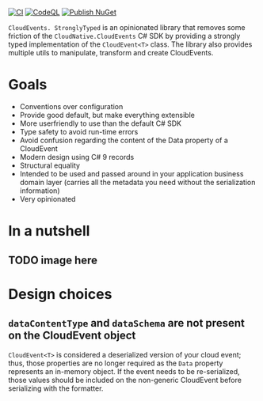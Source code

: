 [![CI](https://github.com/mbernard/CloudEvents.Typed/actions/workflows/ci.yml/badge.svg)](https://github.com/mbernard/CloudEvents.Typed/actions/workflows/ci.yml)
[![CodeQL](https://github.com/mbernard/CloudEvents.StronglyTyped/actions/workflows/codeql-analysis.yml/badge.svg)](https://github.com/mbernard/CloudEvents.StronglyTyped/actions/workflows/codeql-analysis.yml)
[![Publish NuGet](https://github.com/mbernard/CloudEvents.StronglyTyped/actions/workflows/Publish.yml/badge.svg)](https://github.com/mbernard/CloudEvents.StronglyTyped/actions/workflows/Publish.yml)

`CloudEvents. StronglyTyped` is an opinionated library that removes some friction of the `CloudNative.CloudEvents` C# SDK by providing a strongly typed implementation of the `CloudEvent<T>` class.
The library also provides multiple utils to manipulate, transform and create CloudEvents.

# Goals
* Conventions over configuration
* Provide good default, but make everything extensible
* More userfriendly to use than the default C# SDK
* Type safety to avoid run-time errors
* Avoid confusion regarding the content of the Data property of a CloudEvent
* Modern design using C# 9 records
* Structural equality
* Intended to be used and passed around in your application business domain layer (carries all the metadata you need without the serialization information)
* Very opinionated
# In a nutshell

## TODO image here

# Design choices

## `dataContentType` and `dataSchema` are not present on the CloudEvent<T> object

`CloudEvent<T>` is considered a deserialized version of your cloud event; thus, those properties are no longer required as the `Data` property represents an in-memory object. If the event needs to be re-serialized, those values should be included on the non-generic CloudEvent before serializing with the formatter.
